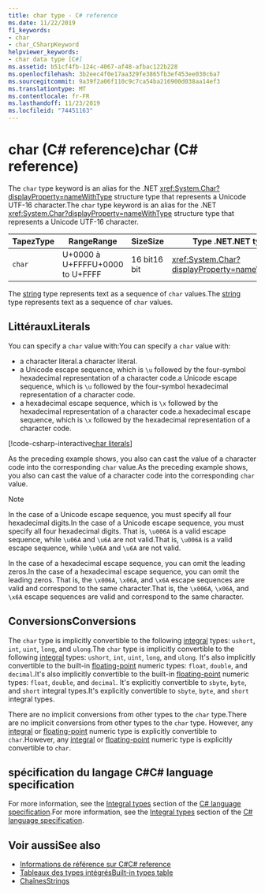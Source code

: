 ```yaml
---
title: char type - C# reference
ms.date: 11/22/2019
f1_keywords:
- char
- char_CSharpKeyword
helpviewer_keywords:
- char data type [C#]
ms.assetid: b51cf4fb-124c-4067-af48-afbac122b228
ms.openlocfilehash: 3b2eec4f0e17aa329fe3865fb3ef453ee030c6a7
ms.sourcegitcommit: 9a39f2a06f110c9c7ca54ba216900d038aa14ef3
ms.translationtype: MT
ms.contentlocale: fr-FR
ms.lasthandoff: 11/23/2019
ms.locfileid: "74451163"
---
```

# <a name="char-c-reference"></a><span data-ttu-id="e7e53-102">char (C# reference)</span><span class="sxs-lookup"><span data-stu-id="e7e53-102">char (C# reference)</span></span>

<span data-ttu-id="e7e53-103">The `char` type keyword is an alias for the .NET <xref:System.Char?displayProperty=nameWithType> structure type that represents a Unicode UTF-16 character.</span><span class="sxs-lookup"><span data-stu-id="e7e53-103">The `char` type keyword is an alias for the .NET <xref:System.Char?displayProperty=nameWithType> structure type that represents a Unicode UTF-16 character.</span></span>

|<span data-ttu-id="e7e53-104">Tapez</span><span class="sxs-lookup"><span data-stu-id="e7e53-104">Type</span></span>|<span data-ttu-id="e7e53-105">Range</span><span class="sxs-lookup"><span data-stu-id="e7e53-105">Range</span></span>|<span data-ttu-id="e7e53-106">Size</span><span class="sxs-lookup"><span data-stu-id="e7e53-106">Size</span></span>|<span data-ttu-id="e7e53-107">Type .NET</span><span class="sxs-lookup"><span data-stu-id="e7e53-107">.NET type</span></span>|
|----------|-----------|----------|-------------------------|
|`char`|<span data-ttu-id="e7e53-108">U+0000 à U+FFFF</span><span class="sxs-lookup"><span data-stu-id="e7e53-108">U+0000 to U+FFFF</span></span>|<span data-ttu-id="e7e53-109">16 bit</span><span class="sxs-lookup"><span data-stu-id="e7e53-109">16 bit</span></span>|<xref:System.Char?displayProperty=nameWithType>|

<span data-ttu-id="e7e53-110">The [string](reference-types.md#the-string-type) type represents text as a sequence of `char` values.</span><span class="sxs-lookup"><span data-stu-id="e7e53-110">The [string](reference-types.md#the-string-type) type represents text as a sequence of `char` values.</span></span>

## <a name="literals"></a><span data-ttu-id="e7e53-111">Littéraux</span><span class="sxs-lookup"><span data-stu-id="e7e53-111">Literals</span></span>

<span data-ttu-id="e7e53-112">You can specify a `char` value with:</span><span class="sxs-lookup"><span data-stu-id="e7e53-112">You can specify a `char` value with:</span></span>

- <span data-ttu-id="e7e53-113">a character literal.</span><span class="sxs-lookup"><span data-stu-id="e7e53-113">a character literal.</span></span>
- <span data-ttu-id="e7e53-114">a Unicode escape sequence, which is `\u` followed by the four-symbol hexadecimal representation of a character code.</span><span class="sxs-lookup"><span data-stu-id="e7e53-114">a Unicode escape sequence, which is `\u` followed by the four-symbol hexadecimal representation of a character code.</span></span>
- <span data-ttu-id="e7e53-115">a hexadecimal escape sequence, which is `\x` followed by the hexadecimal representation of a character code.</span><span class="sxs-lookup"><span data-stu-id="e7e53-115">a hexadecimal escape sequence, which is `\x` followed by the hexadecimal representation of a character code.</span></span>

[!code-csharp-interactive[char literals](~/samples/csharp/language-reference/builtin-types/CharType.cs#Literals)]

<span data-ttu-id="e7e53-116">As the preceding example shows, you also can cast the value of a character code into the corresponding `char` value.</span><span class="sxs-lookup"><span data-stu-id="e7e53-116">As the preceding example shows, you also can cast the value of a character code into the corresponding `char` value.</span></span>

> [!NOTE]
> <span data-ttu-id="e7e53-117">In the case of a Unicode escape sequence, you must specify all four hexadecimal digits.</span><span class="sxs-lookup"><span data-stu-id="e7e53-117">In the case of a Unicode escape sequence, you must specify all four hexadecimal digits.</span></span> <span data-ttu-id="e7e53-118">That is, `\u006A` is a valid escape sequence, while `\u06A` and `\u6A` are not valid.</span><span class="sxs-lookup"><span data-stu-id="e7e53-118">That is, `\u006A` is a valid escape sequence, while `\u06A` and `\u6A` are not valid.</span></span>
>
> <span data-ttu-id="e7e53-119">In the case of a hexadecimal escape sequence, you can omit the leading zeros.</span><span class="sxs-lookup"><span data-stu-id="e7e53-119">In the case of a hexadecimal escape sequence, you can omit the leading zeros.</span></span> <span data-ttu-id="e7e53-120">That is, the `\x006A`, `\x06A`, and `\x6A` escape sequences are valid and correspond to the same character.</span><span class="sxs-lookup"><span data-stu-id="e7e53-120">That is, the `\x006A`, `\x06A`, and `\x6A` escape sequences are valid and correspond to the same character.</span></span>

## <a name="conversions"></a><span data-ttu-id="e7e53-121">Conversions</span><span class="sxs-lookup"><span data-stu-id="e7e53-121">Conversions</span></span>

<span data-ttu-id="e7e53-122">The `char` type is implicitly convertible to the following [integral](integral-numeric-types.md) types: `ushort`, `int`, `uint`, `long`, and `ulong`.</span><span class="sxs-lookup"><span data-stu-id="e7e53-122">The `char` type is implicitly convertible to the following [integral](integral-numeric-types.md) types: `ushort`, `int`, `uint`, `long`, and `ulong`.</span></span> <span data-ttu-id="e7e53-123">It's also implicitly convertible to the built-in [floating-point](floating-point-numeric-types.md) numeric types: `float`, `double`, and `decimal`.</span><span class="sxs-lookup"><span data-stu-id="e7e53-123">It's also implicitly convertible to the built-in [floating-point](floating-point-numeric-types.md) numeric types: `float`, `double`, and `decimal`.</span></span> <span data-ttu-id="e7e53-124">It's explicitly convertible to `sbyte`, `byte`, and `short` integral types.</span><span class="sxs-lookup"><span data-stu-id="e7e53-124">It's explicitly convertible to `sbyte`, `byte`, and `short` integral types.</span></span>

<span data-ttu-id="e7e53-125">There are no implicit conversions from other types to the `char` type.</span><span class="sxs-lookup"><span data-stu-id="e7e53-125">There are no implicit conversions from other types to the `char` type.</span></span> <span data-ttu-id="e7e53-126">However, any [integral](integral-numeric-types.md) or [floating-point](floating-point-numeric-types.md) numeric type is explicitly convertible to `char`.</span><span class="sxs-lookup"><span data-stu-id="e7e53-126">However, any [integral](integral-numeric-types.md) or [floating-point](floating-point-numeric-types.md) numeric type is explicitly convertible to `char`.</span></span>

## <a name="c-language-specification"></a><span data-ttu-id="e7e53-127">spécification du langage C#</span><span class="sxs-lookup"><span data-stu-id="e7e53-127">C# language specification</span></span>

<span data-ttu-id="e7e53-128">For more information, see the [Integral types](~/_csharplang/spec/types.md#integral-types) section of the [C# language specification](~/_csharplang/spec/introduction.md).</span><span class="sxs-lookup"><span data-stu-id="e7e53-128">For more information, see the [Integral types](~/_csharplang/spec/types.md#integral-types) section of the [C# language specification](~/_csharplang/spec/introduction.md).</span></span>

## <a name="see-also"></a><span data-ttu-id="e7e53-129">Voir aussi</span><span class="sxs-lookup"><span data-stu-id="e7e53-129">See also</span></span>

- [<span data-ttu-id="e7e53-130">Informations de référence sur C#</span><span class="sxs-lookup"><span data-stu-id="e7e53-130">C# reference</span></span>](../index.md)
- [<span data-ttu-id="e7e53-131">Tableaux des types intégrés</span><span class="sxs-lookup"><span data-stu-id="e7e53-131">Built-in types table</span></span>](../keywords/built-in-types-table.md)
- [<span data-ttu-id="e7e53-132">Chaînes</span><span class="sxs-lookup"><span data-stu-id="e7e53-132">Strings</span></span>](../../programming-guide/strings/index.md)
